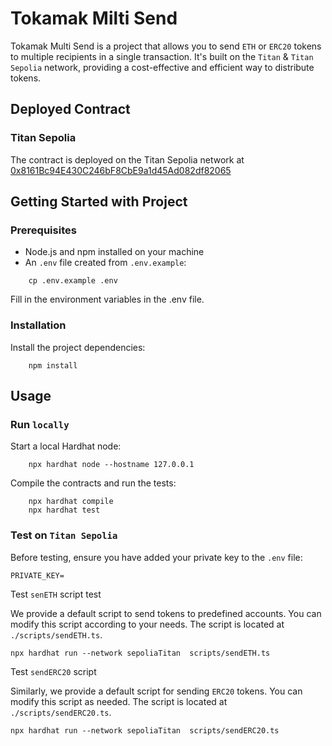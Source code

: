 # Tokamak Milti Send 

Tokamak Multi Send is a project that allows you to send `ETH` or `ERC20` tokens to multiple recipients in a single transaction. 
It's built on the `Titan` & `Titan Sepolia` network, providing a cost-effective and efficient way to distribute tokens.

## Deployed Contract

### Titan Sepolia
The contract is deployed on the Titan Sepolia network at [0x8161Bc94E430C246bF8CbE9a1d45Ad082df82065](https://explorer.titan-sepolia.tokamak.network/address/0x8161Bc94E430C246bF8CbE9a1d45Ad082df82065)

## Getting Started with Project

### Prerequisites

- Node.js and npm installed on your machine
- An `.env` file created from `.env.example`:


```shell
    cp .env.example .env
```

Fill in the environment variables in the .env file.

### Installation
Install the project dependencies:

```shell
    npm install
```

## Usage

### Run `locally`

Start a local Hardhat node:
```shell
    npx hardhat node --hostname 127.0.0.1
```

Compile the contracts and run the tests:
```shell
    npx hardhat compile
    npx hardhat test
```

### Test on `Titan Sepolia`

Before testing, ensure you have added your private key to the `.env` file:
```
PRIVATE_KEY=
```

Test `senETH` script test

We provide a default script to send tokens to predefined accounts. You can modify this script according to your needs. The script is located at `./scripts/sendETH.ts`.

```shell
npx hardhat run --network sepoliaTitan  scripts/sendETH.ts
```

Test `sendERC20` script

Similarly, we provide a default script for sending `ERC20` tokens. You can modify this script as needed. The script is located at `./scripts/sendERC20.ts`.

```shell
npx hardhat run --network sepoliaTitan  scripts/sendERC20.ts
```
